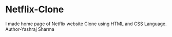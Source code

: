# Netflix-Clone
I made home page of Netflix website Clone using HTML and CSS Language.
<br>
Author-Yashraj Sharma 
